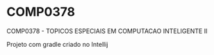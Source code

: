 # COMP0378
COMP0378 - TOPICOS ESPECIAIS EM COMPUTACAO INTELIGENTE II

Projeto com gradle criado no Intellij
